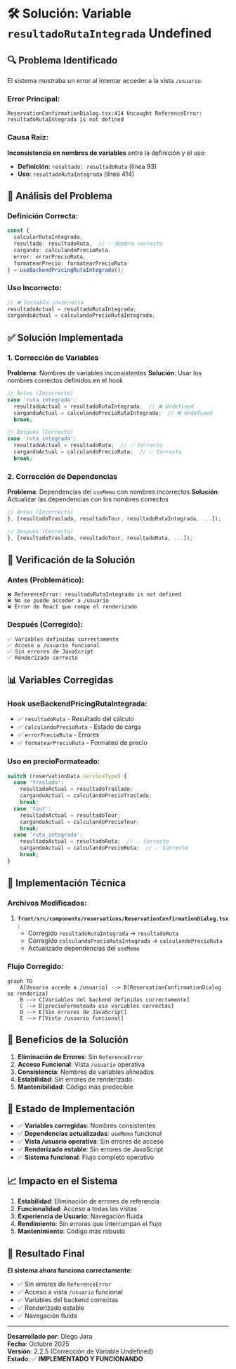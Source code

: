 # 🛠️ Solución: Variable `resultadoRutaIntegrada` Undefined

## 🔍 **Problema Identificado**

El sistema mostraba un error al intentar acceder a la vista `/usuario`:

### **Error Principal:**
```
ReservationConfirmationDialog.tsx:414 Uncaught ReferenceError: resultadoRutaIntegrada is not defined
```

### **Causa Raíz:**
**Inconsistencia en nombres de variables** entre la definición y el uso:
- **Definición**: `resultado: resultadoRuta` (línea 93)
- **Uso**: `resultadoRutaIntegrada` (línea 414)

## 🔧 **Análisis del Problema**

### **Definición Correcta:**
```typescript
const { 
  calcularRutaIntegrada, 
  resultado: resultadoRuta,  // ✅ Nombre correcto
  cargando: calculandoPrecioRuta, 
  error: errorPrecioRuta,
  formatearPrecio: formatearPrecioRuta
} = useBackendPricingRutaIntegrada();
```

### **Uso Incorrecto:**
```typescript
// ❌ Variable incorrecta
resultadoActual = resultadoRutaIntegrada;
cargandoActual = calculandoPrecioRutaIntegrada;
```

## ✅ **Solución Implementada**

### **1. Corrección de Variables**

**Problema**: Nombres de variables inconsistentes
**Solución**: Usar los nombres correctos definidos en el hook

```typescript
// Antes (Incorrecto)
case 'ruta_integrada':
  resultadoActual = resultadoRutaIntegrada;  // ❌ Undefined
  cargandoActual = calculandoPrecioRutaIntegrada;  // ❌ Undefined
  break;

// Después (Correcto)
case 'ruta_integrada':
  resultadoActual = resultadoRuta;  // ✅ Correcto
  cargandoActual = calculandoPrecioRuta;  // ✅ Correcto
  break;
```

### **2. Corrección de Dependencias**

**Problema**: Dependencias del `useMemo` con nombres incorrectos
**Solución**: Actualizar las dependencias con los nombres correctos

```typescript
// Antes (Incorrecto)
}, [resultadoTraslado, resultadoTour, resultadoRutaIntegrada, ...]);

// Después (Correcto)
}, [resultadoTraslado, resultadoTour, resultadoRuta, ...]);
```

## 🧪 **Verificación de la Solución**

### **Antes (Problemático):**
```
❌ ReferenceError: resultadoRutaIntegrada is not defined
❌ No se puede acceder a /usuario
❌ Error de React que rompe el renderizado
```

### **Después (Corregido):**
```
✅ Variables definidas correctamente
✅ Acceso a /usuario funcional
✅ Sin errores de JavaScript
✅ Renderizado correcto
```

## 📊 **Variables Corregidas**

### **Hook useBackendPricingRutaIntegrada:**
- ✅ `resultadoRuta` - Resultado del cálculo
- ✅ `calculandoPrecioRuta` - Estado de carga
- ✅ `errorPrecioRuta` - Errores
- ✅ `formatearPrecioRuta` - Formateo de precio

### **Uso en precioFormateado:**
```typescript
switch (reservationData.serviceType) {
  case 'traslado':
    resultadoActual = resultadoTraslado;
    cargandoActual = calculandoPrecioTraslado;
    break;
  case 'tour':
    resultadoActual = resultadoTour;
    cargandoActual = calculandoPrecioTour;
    break;
  case 'ruta_integrada':
    resultadoActual = resultadoRuta;  // ✅ Correcto
    cargandoActual = calculandoPrecioRuta;  // ✅ Correcto
    break;
}
```

## 🔧 **Implementación Técnica**

### **Archivos Modificados:**

1. **`front/src/components/reservations/ReservationConfirmationDialog.tsx`**:
   - Corregido `resultadoRutaIntegrada` → `resultadoRuta`
   - Corregido `calculandoPrecioRutaIntegrada` → `calculandoPrecioRuta`
   - Actualizado dependencias del `useMemo`

### **Flujo Corregido:**

```mermaid
graph TD
    A[Usuario accede a /usuario] --> B[ReservationConfirmationDialog se renderiza]
    B --> C[Variables del backend definidas correctamente]
    C --> D[precioFormateado usa variables correctas]
    D --> E[Sin errores de JavaScript]
    E --> F[Vista /usuario funcional]
```

## 🎯 **Beneficios de la Solución**

1. **Eliminación de Errores**: Sin `ReferenceError`
2. **Acceso Funcional**: Vista `/usuario` operativa
3. **Consistencia**: Nombres de variables alineados
4. **Estabilidad**: Sin errores de renderizado
5. **Mantenibilidad**: Código más predecible

## 🚀 **Estado de Implementación**

- ✅ **Variables corregidas**: Nombres consistentes
- ✅ **Dependencias actualizadas**: `useMemo` funcional
- ✅ **Vista /usuario operativa**: Sin errores de acceso
- ✅ **Renderizado estable**: Sin errores de JavaScript
- ✅ **Sistema funcional**: Flujo completo operativo

## 📈 **Impacto en el Sistema**

1. **Estabilidad**: Eliminación de errores de referencia
2. **Funcionalidad**: Acceso a todas las vistas
3. **Experiencia de Usuario**: Navegación fluida
4. **Rendimiento**: Sin errores que interrumpan el flujo
5. **Mantenimiento**: Código más robusto

## 🎯 **Resultado Final**

**El sistema ahora funciona correctamente:**
- ✅ Sin errores de `ReferenceError`
- ✅ Acceso a vista `/usuario` funcional
- ✅ Variables del backend correctas
- ✅ Renderizado estable
- ✅ Navegación fluida

---

**Desarrollado por**: Diego Jara  
**Fecha**: Octubre 2025  
**Versión**: 2.2.5 (Corrección de Variable Undefined)  
**Estado**: ✅ **IMPLEMENTADO Y FUNCIONANDO**


